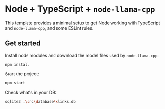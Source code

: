 # Node + TypeScript + `node-llama-cpp`
This template provides a minimal setup to get Node working with TypeScript and `node-llama-cpp`, and some ESLint rules.

## Get started
Install node modules and download the model files used by `node-llama-cpp`:
```bash
npm install
```

Start the project:
```bash
npm start
```

Check what's in your DB:
```bash
sqlite3 .\src\database\xlinks.db
```